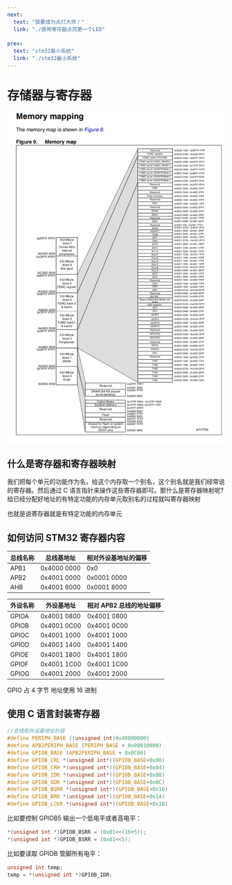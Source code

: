 ```yaml
---
next:
  text: "我要成为点灯大师！"
  link: "./使用寄存器点亮第一个LED"

prev:
  text: "stm32最小系统"
  link: "./stm32最小系统"
---
```


# 存储器与寄存器

![](./image/存储器.png)

## 什么是寄存器和寄存器映射

我们把每个单元的功能作为名，给这个内存取一个别名，这个别名就是我们经常说的寄存器。然后通过 C 语言指针来操作这些寄存器即可。那什么是寄存器映射呢? 给已经分配好地址的有特定功能的内存单元取别名的过程就叫寄存器映射

也就是说寄存器就是有特定功能的内存单元

## 如何访问 STM32 寄存器内容

| 总线名称 | 总线基地址  | 相对外设基地址的偏移 |
| -------- | ----------- | -------------------- |
| APB1     | 0x4000 0000 | 0x0                  |
| APB2     | 0x4001 0000 | 0x0001 0000          |
| AHB      | 0x4001 8000 | 0x0001 8000          |

| 外设名称 | 外设基地址  | 相对 APB2 总线的地址偏移 |
| -------- | ----------- | ------------------------ |
| GPIOA    | 0x4001 0800 | 0x4001 0800              |
| GPIOB    | 0x4001 0C00 | 0x4001 0C00              |
| GPIOC    | 0x4001 1000 | 0x4001 1000              |
| GPIOD    | 0x4001 1400 | 0x4001 1400              |
| GPIOE    | 0x4001 1800 | 0x4001 1800              |
| GPIOF    | 0x4001 1C00 | 0x4001 1C00              |
| GPIOG    | 0x4001 2000 | 0x4001 2000              |

GPIO 占 4 字节 地址使用 16 进制

## 使用 C 语言封装寄存器

```c
//总线和外设基地址封装
#define PERIPH_BASE ((unsigned int)0x40000000)
#define APB2PERIPH_BASE (PERIPH_BASE + 0x00010000)
#define GPIOB_BASE (APB2PERIPH_BASE + 0x0C00)
#define GPIOB_CRL *(unsigned int*)(GPIOB_BASE+0x00)
#define GPIOB_CRH *(unsigned int*)(GPIOB_BASE+0x04)
#define GPIOB_IDR *(unsigned int*)(GPIOB_BASE+0x08)
#define GPIOB_ODR *(unsigned int*)(GPIOB_BASE+0x0C)
#define GPIOB_BSRR *(unsigned int*)(GPIOB_BASE+0x10)
#define GPIOB_BRR *(unsigned int*)(GPIOB_BASE+0x14)
#define GPIOB_LCKR *(unsigned int*)(GPIOB_BASE+0x18)
```

比如要控制 GPIOB5 输出一个低电平或者高电平：

```c
*(unsigned int *)GPIOB_BSRR = (0x01<<(16+5));
*(unsigned int *)GPIOB_BSRR = (0x01<<5);
```

比如要读取 GPIOB 管脚所有电平：

```c
unsigned int temp;
temp = *(unsigned int *)GPIOB_IDR;
```
